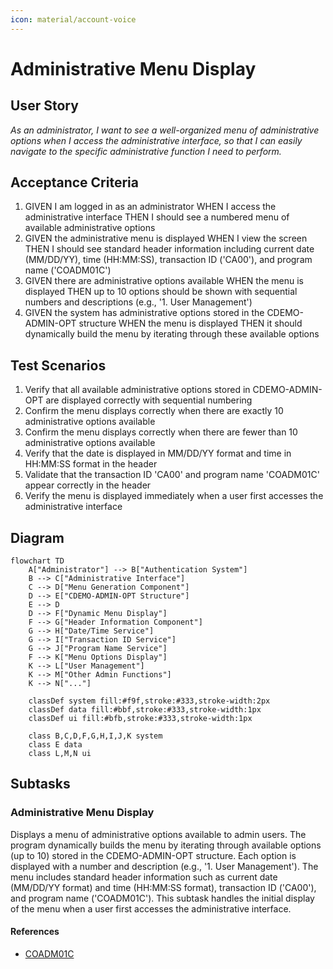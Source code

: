 ```yaml
---
icon: material/account-voice
---
```

# Administrative Menu Display

## User Story
_As an administrator, I want to see a well-organized menu of administrative options when I access the administrative interface, so that I can easily navigate to the specific administrative function I need to perform._

## Acceptance Criteria
1. GIVEN I am logged in as an administrator WHEN I access the administrative interface THEN I should see a numbered menu of available administrative options
2. GIVEN the administrative menu is displayed WHEN I view the screen THEN I should see standard header information including current date (MM/DD/YY), time (HH:MM:SS), transaction ID ('CA00'), and program name ('COADM01C')
3. GIVEN there are administrative options available WHEN the menu is displayed THEN up to 10 options should be shown with sequential numbers and descriptions (e.g., '1. User Management')
4. GIVEN the system has administrative options stored in the CDEMO-ADMIN-OPT structure WHEN the menu is displayed THEN it should dynamically build the menu by iterating through these available options

## Test Scenarios
1. Verify that all available administrative options stored in CDEMO-ADMIN-OPT are displayed correctly with sequential numbering
2. Confirm the menu displays correctly when there are exactly 10 administrative options available
3. Confirm the menu displays correctly when there are fewer than 10 administrative options available
4. Verify that the date is displayed in MM/DD/YY format and time in HH:MM:SS format in the header
5. Validate that the transaction ID 'CA00' and program name 'COADM01C' appear correctly in the header
6. Verify the menu is displayed immediately when a user first accesses the administrative interface

## Diagram
```mermaid
flowchart TD
    A["Administrator"] --> B["Authentication System"]
    B --> C["Administrative Interface"]
    C --> D["Menu Generation Component"]
    D --> E["CDEMO-ADMIN-OPT Structure"]
    E --> D
    D --> F["Dynamic Menu Display"]
    F --> G["Header Information Component"]
    G --> H["Date/Time Service"]
    G --> I["Transaction ID Service"]
    G --> J["Program Name Service"]
    F --> K["Menu Options Display"]
    K --> L["User Management"]
    K --> M["Other Admin Functions"]
    K --> N["..."]
    
    classDef system fill:#f9f,stroke:#333,stroke-width:2px
    classDef data fill:#bbf,stroke:#333,stroke-width:1px
    classDef ui fill:#bfb,stroke:#333,stroke-width:1px
    
    class B,C,D,F,G,H,I,J,K system
    class E data
    class L,M,N ui
```

## Subtasks
### Administrative Menu Display
Displays a menu of administrative options available to admin users. The program dynamically builds the menu by iterating through available options (up to 10) stored in the CDEMO-ADMIN-OPT structure. Each option is displayed with a number and description (e.g., '1. User Management'). The menu includes standard header information such as current date (MM/DD/YY format) and time (HH:MM:SS format), transaction ID ('CA00'), and program name ('COADM01C'). This subtask handles the initial display of the menu when a user first accesses the administrative interface.
#### References
- [COADM01C](/COADM01C.md)